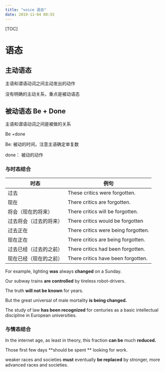 ```yaml
---
title: "voice 语态"
date: 2019-11-04 08:55
---
```

[TOC]



# 语态



## 主动语态

主语和谓语动词之间主动发出的动作

没有明确的主动关系，重点是被动语态



## 被动语态 Be + Done

主语和谓语动词之间是被做的关系

Be +done

Be: 被动的时间，注意主语确定单复数

done： 被动的动作



### 与时态结合

| 时态                   | 例句                                |
| ---------------------- | ----------------------------------- |
| 过去                   | These critics were forgotten.       |
| 现在                   | There critics are forgotten.        |
| 将会（现在的将来）     | There critics will be forgotten.    |
| 过去将会（过去的将来） | There critics would be forgotten    |
| 过去正在               | There critics were being forgotten. |
| 现在正在               | There critics are being forgotten.  |
| 过去已经（过去的之前） | There critics had been forgotten.   |
| 现在已经（现在的之前） | There critics have been forgotten.  |



For example, lighting **was** always **changed** on a Sunday.

Our subway trains **are controlled** by tireless robot-drivers.

The truth **will not be known** for years.

But the great universal of male mortality **is being changed.** 

The study of law **has been recognized** for centuries as a basic intellectual discipline in European universities.



### 与情态结合

In the internet age, as least in theory, this fraction **can be** much **reduced.**

Those first few days **should be spent ** looking for work.

weaker races and societies **must** eventually **be replaced** by stronger, more advanced races and societies.



